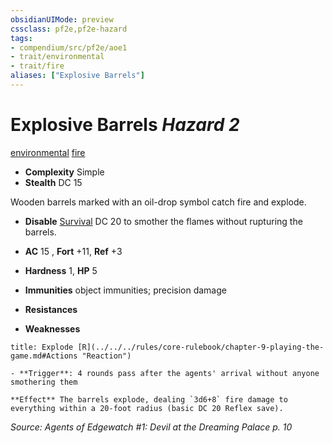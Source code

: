 ```yaml
---
obsidianUIMode: preview
cssclass: pf2e,pf2e-hazard
tags:
- compendium/src/pf2e/aoe1
- trait/environmental
- trait/fire
aliases: ["Explosive Barrels"]
---
```

# Explosive Barrels *Hazard 2*  
[environmental](../../../Rules/traits/environmental.md)  [fire](../../../Rules/traits/fire.md)  

- **Complexity** Simple
- **Stealth** DC 15  

Wooden barrels marked with an oil-drop symbol catch fire and explode.

- **Disable** [Survival](../../skills.md#Survival) DC 20 to smother the flames without rupturing the barrels.  

- **AC** 15 , **Fort** +11, **Ref** +3
- **Hardness** 1, **HP** 5
- **Immunities** object immunities; precision damage
- **Resistances** 
- **Weaknesses** 
     
```ad-embed-ability
title: Explode [R](../../../rules/core-rulebook/chapter-9-playing-the-game.md#Actions "Reaction")

- **Trigger**: 4 rounds pass after the agents' arrival without anyone smothering them

**Effect** The barrels explode, dealing `3d6+8` fire damage to everything within a 20-foot radius (basic DC 20 Reflex save).
```

*Source: Agents of Edgewatch #1: Devil at the Dreaming Palace p. 10*
